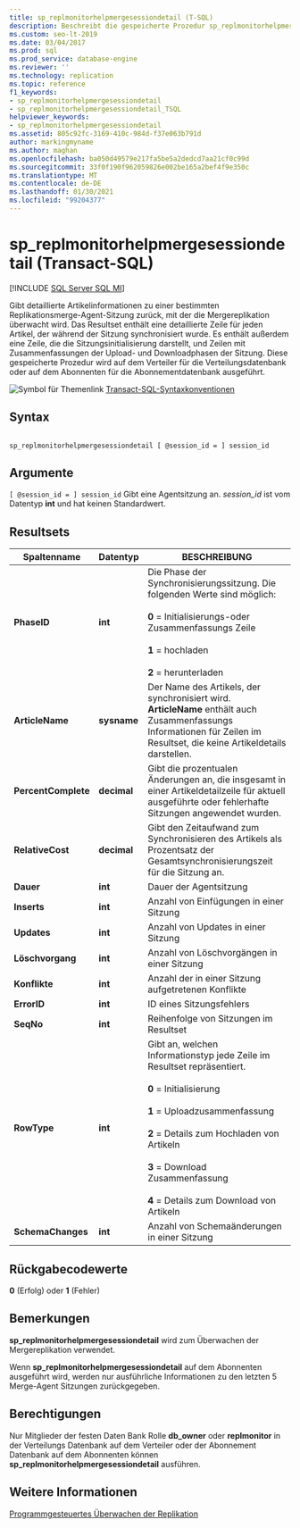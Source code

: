 ```yaml
---
title: sp_replmonitorhelpmergesessiondetail (T-SQL)
description: Beschreibt die gespeicherte Prozedur sp_replmonitorhelpmergesessiondetail, mit der ausführliche Informationen zu einer bestimmten Replikations Merge-Agent Sitzung zurückgegeben werden.
ms.custom: seo-lt-2019
ms.date: 03/04/2017
ms.prod: sql
ms.prod_service: database-engine
ms.reviewer: ''
ms.technology: replication
ms.topic: reference
f1_keywords:
- sp_replmonitorhelpmergesessiondetail
- sp_replmonitorhelpmergesessiondetail_TSQL
helpviewer_keywords:
- sp_replmonitorhelpmergesessiondetail
ms.assetid: 805c92fc-3169-410c-984d-f37e063b791d
author: markingmyname
ms.author: maghan
ms.openlocfilehash: ba050d49579e217fa5be5a2dedcd7aa21cf0c99d
ms.sourcegitcommit: 33f0f190f962059826e002be165a2bef4f9e350c
ms.translationtype: MT
ms.contentlocale: de-DE
ms.lasthandoff: 01/30/2021
ms.locfileid: "99204377"
---
```

# <a name="sp_replmonitorhelpmergesessiondetail-transact-sql"></a>sp_replmonitorhelpmergesessiondetail (Transact-SQL)
[!INCLUDE [SQL Server SQL MI](../../includes/applies-to-version/sql-asdbmi.md)]

  Gibt detaillierte Artikelinformationen zu einer bestimmten Replikationsmerge-Agent-Sitzung zurück, mit der die Mergereplikation überwacht wird. Das Resultset enthält eine detaillierte Zeile für jeden Artikel, der während der Sitzung synchronisiert wurde. Es enthält außerdem eine Zeile, die die Sitzungsinitialisierung darstellt, und Zeilen mit Zusammenfassungen der Upload- und Downloadphasen der Sitzung. Diese gespeicherte Prozedur wird auf dem Verteiler für die Verteilungsdatenbank oder auf dem Abonnenten für die Abonnementdatenbank ausgeführt.  
  
 ![Symbol für Themenlink](../../database-engine/configure-windows/media/topic-link.gif "Symbol für Themenlink") [Transact-SQL-Syntaxkonventionen](../../t-sql/language-elements/transact-sql-syntax-conventions-transact-sql.md)  
  
## <a name="syntax"></a>Syntax  
  
```  
  
sp_replmonitorhelpmergesessiondetail [ @session_id = ] session_id  
```  
  
## <a name="arguments"></a>Argumente  
`[ @session_id = ] session_id` Gibt eine Agentsitzung an. *session_id* ist vom Datentyp **int** und hat keinen Standardwert.  
  
## <a name="result-sets"></a>Resultsets  
  
|Spaltenname|Datentyp|BESCHREIBUNG|  
|-----------------|---------------|-----------------|  
|**PhaseID**|**int**|Die Phase der Synchronisierungssitzung. Die folgenden Werte sind möglich:<br /><br /> **0** = Initialisierungs-oder Zusammenfassungs Zeile<br /><br /> **1** = hochladen<br /><br /> **2** = herunterladen|  
|**ArticleName**|**sysname**|Der Name des Artikels, der synchronisiert wird. **ArticleName** enthält auch Zusammenfassungs Informationen für Zeilen im Resultset, die keine Artikeldetails darstellen.|  
|**PercentComplete**|**decimal**|Gibt die prozentualen Änderungen an, die insgesamt in einer Artikeldetailzeile für aktuell ausgeführte oder fehlerhafte Sitzungen angewendet wurden.|  
|**RelativeCost**|**decimal**|Gibt den Zeitaufwand zum Synchronisieren des Artikels als Prozentsatz der Gesamtsynchronisierungszeit für die Sitzung an.|  
|**Dauer**|**int**|Dauer der Agentsitzung|  
|**Inserts**|**int**|Anzahl von Einfügungen in einer Sitzung|  
|**Updates**|**int**|Anzahl von Updates in einer Sitzung|  
|**Löschvorgang**|**int**|Anzahl von Löschvorgängen in einer Sitzung|  
|**Konflikte**|**int**|Anzahl der in einer Sitzung aufgetretenen Konflikte|  
|**ErrorID**|**int**|ID eines Sitzungsfehlers|  
|**SeqNo**|**int**|Reihenfolge von Sitzungen im Resultset|  
|**RowType**|**int**|Gibt an, welchen Informationstyp jede Zeile im Resultset repräsentiert.<br /><br /> **0** = Initialisierung<br /><br /> **1** = Uploadzusammenfassung<br /><br /> **2** = Details zum Hochladen von Artikeln<br /><br /> **3** = Download Zusammenfassung<br /><br /> **4** = Details zum Download von Artikeln|  
|**SchemaChanges**|**int**|Anzahl von Schemaänderungen in einer Sitzung|  
  
## <a name="return-code-values"></a>Rückgabecodewerte  
 **0** (Erfolg) oder **1** (Fehler)  
  
## <a name="remarks"></a>Bemerkungen  
 **sp_replmonitorhelpmergesessiondetail** wird zum Überwachen der Mergereplikation verwendet.  
  
 Wenn **sp_replmonitorhelpmergesessiondetail** auf dem Abonnenten ausgeführt wird, werden nur ausführliche Informationen zu den letzten 5 Merge-Agent Sitzungen zurückgegeben.  
  
## <a name="permissions"></a>Berechtigungen  
 Nur Mitglieder der festen Daten Bank Rolle **db_owner** oder **replmonitor** in der Verteilungs Datenbank auf dem Verteiler oder der Abonnement Datenbank auf dem Abonnenten können **sp_replmonitorhelpmergesessiondetail** ausführen.  
  
## <a name="see-also"></a>Weitere Informationen  
 [Programmgesteuertes Überwachen der Replikation](../../relational-databases/replication/monitor/programmatically-monitor-replication.md)  
  
  
